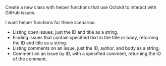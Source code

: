 Create a new class with helper functions that use Octokit to interact with GitHub issues.

I want helper functions for these scenarios:
- Listing open issues, just the ID and title as a string.
- Finding issues that contain specified text in the title or body, returning the ID and title as a string.
- Listing comments on an issue, just the ID, author, and body as a string.
- Comment on an issue by ID, with a specified comment, returning the ID of the comment.
